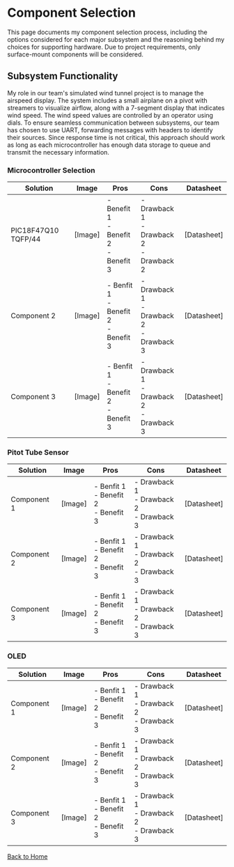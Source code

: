# Component Selection

This page documents my component selection process, including the options considered for each major subsystem and the reasoning behind my choices for supporting hardware. Due to project requirements, only surface-mount components will be considered.

## Subsystem Functionality
My role in our team's simulated wind tunnel project is to manage the airspeed display. The system includes a small airplane on a pivot with streamers to visualize airflow, along with a 7-segment display that indicates wind speed. The wind speed values are controlled by an operator using dials. To ensure seamless communication between subsystems, our team has chosen to use UART, forwarding messages with headers to identify their sources. Since response time is not critical, this approach should work as long as each microcontroller has enough data storage to queue and transmit the necessary information.

### Microcontroller Selection
Solution    | Image | Pros   | Cons  | Datasheet
------------|-------|--------|-------|----------
PIC18F47Q10 TQFP/44 | [Image] |- Benefit 1 <br> - Benefit 2 <br> - Benefit 3 | - Drawback 1 <br> - Drawback 2 <br> - Drawback 2 | [Datasheet]
Component 2 | [Image] | - Benfit 1 <br> - Benefit 2 <br> - Benefit 3 | - Drawback 1 <br> - Drawback 2 <br> - Drawback 3 | [Datasheet]
Component 3 | [Image] | - Benfit 1 <br> - Benefit 2 <br> - Benefit 3 | - Drawback 1 <br> - Drawback 2 <br> - Drawback 3 | [Datasheet]

### Pitot Tube Sensor
Solution    | Image | Pros   | Cons  | Datasheet
------------|-------|--------|-------|----------
Component 1 | [Image] | - Benfit 1 <br> - Benefit 2 <br> - Benefit 3 | - Drawback 1 <br> - Drawback 2 <br> - Drawback 3 | [Datasheet]
Component 2 | [Image] | - Benfit 1 <br> - Benefit 2 <br> - Benefit 3 | - Drawback 1 <br> - Drawback 2 <br> - Drawback 3 | [Datasheet]
Component 3 | [Image] | - Benfit 1 <br> - Benefit 2 <br> - Benefit 3 | - Drawback 1 <br> - Drawback 2 <br> - Drawback 3 | [Datasheet]

### OLED
Solution    | Image | Pros   | Cons  | Datasheet
------------|-------|--------|-------|----------
Component 1 | [Image] | - Benfit 1 <br> - Benefit 2 <br> - Benefit 3 | - Drawback 1 <br> - Drawback 2 <br> - Drawback 3 | [Datasheet]
Component 2 | [Image] | - Benfit 1 <br> - Benefit 2 <br> - Benefit 3 | - Drawback 1 <br> - Drawback 2 <br> - Drawback 3 | [Datasheet]
Component 3 | [Image] | - Benfit 1 <br> - Benefit 2 <br> - Benefit 3 | - Drawback 1 <br> - Drawback 2 <br> - Drawback 3 | [Datasheet]

[Back to Home](index.md)